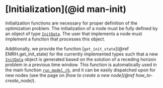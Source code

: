 # [Initialization](@id man-init)

Initialization functions are necessary for proper definition of the optimization problem.
The initialization of a node must be fully defined by an object of type [`InitData`](@ref).
The user that implements a node must implement a function that processes this object.

Additionally, we provide the function [`get_init_state`](@ref EMRH.get_init_state) for the currently implemented types such that a new [`InitData`](@ref) object is generated based on the solution of a receding horizon problem in a previous time window.
This function is automatically used in the main function [`run_model_rh`](@ref), and it can be easily dispatched upon for new nodes (see the page on *[how to create a new node](@ref how_to-create_node)*).
